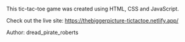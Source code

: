 This tic-tac-toe game was created using HTML, CSS and JavaScript.

Check out the live site: https://thebiggerpicture-tictactoe.netlify.app/

Author: dread_pirate_roberts
